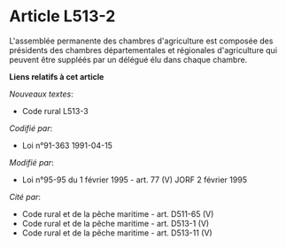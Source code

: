 # Article L513-2

L'assemblée permanente des chambres d'agriculture est composée des présidents des chambres départementales et régionales
d'agriculture qui peuvent être suppléés par un délégué élu dans chaque chambre.

**Liens relatifs à cet article**

_Nouveaux textes_:

  - Code rural L513-3

_Codifié par_:

  - Loi n°91-363 1991-04-15

_Modifié par_:

  - Loi n°95-95 du 1 février 1995 - art. 77 (V) JORF 2 février 1995

_Cité par_:

  - Code rural et de la pêche maritime - art. D511-65 (V)
  - Code rural et de la pêche maritime - art. D513-1 (V)
  - Code rural et de la pêche maritime - art. D513-11 (V)
